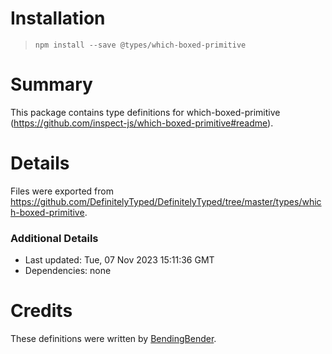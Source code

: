 # Installation
> `npm install --save @types/which-boxed-primitive`

# Summary
This package contains type definitions for which-boxed-primitive (https://github.com/inspect-js/which-boxed-primitive#readme).

# Details
Files were exported from https://github.com/DefinitelyTyped/DefinitelyTyped/tree/master/types/which-boxed-primitive.

### Additional Details
 * Last updated: Tue, 07 Nov 2023 15:11:36 GMT
 * Dependencies: none

# Credits
These definitions were written by [BendingBender](https://github.com/BendingBender).
